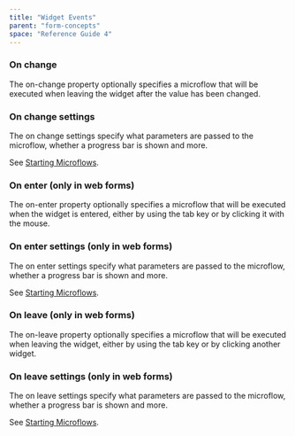 ```yaml
---
title: "Widget Events"
parent: "form-concepts"
space: "Reference Guide 4"
---
```

### On change

The on-change property optionally specifies a microflow that will be executed when leaving the widget after the value has been changed.

### On change settings

The on change settings specify what parameters are passed to the microflow, whether a progress bar is shown and more.

See [Starting Microflows](starting-microflows).

### On enter (only in web forms)

The on-enter property optionally specifies a microflow that will be executed when the widget is entered, either by using the tab key or by clicking it with the mouse.

### On enter settings (only in web forms)

The on enter settings specify what parameters are passed to the microflow, whether a progress bar is shown and more.

See [Starting Microflows](starting-microflows).

### On leave (only in web forms)

The on-leave property optionally specifies a microflow that will be executed when leaving the widget, either by using the tab key or by clicking another widget.

### On leave settings (only in web forms)

The on leave settings specify what parameters are passed to the microflow, whether a progress bar is shown and more.

See [Starting Microflows](starting-microflows).
